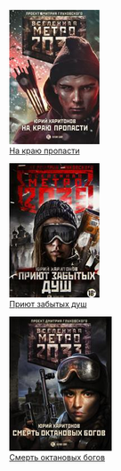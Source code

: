 ![](На%20краю%20пропасти.jpg)  
[На краю пропасти](На%20краю%20пропасти.md)

![](Приют%20забытых%20душ.jpg)  
[Приют забытых душ](Приют%20забытых%20душ.md)

![](Смерть%20октановых%20богов.jpg)  
[Смерть октановых богов](Смерть%20октановых%20богов.md)
